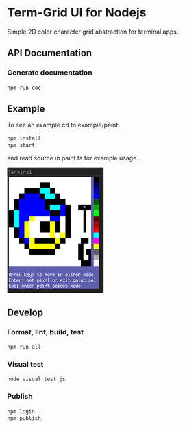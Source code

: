 Term-Grid UI for Nodejs
=======================

Simple 2D color character grid abstraction for terminal apps.


API Documentation
-----------------

### Generate documentation ###

    npm run doc


Example
-------

To see an example cd to example/paint:

    npm install
    npm start

and read source in paint.ts for example usage.

![Paint Example App](paint.png)


Develop
-------

### Format, lint, build, test ###

    npm run all


### Visual test ###

    node visual_test.js


### Publish ###

    npm login
    npm publish
